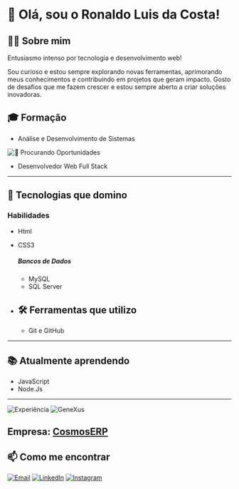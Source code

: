 
# 👋 Olá, sou o Ronaldo Luis da Costa!

## 👨‍💻 Sobre mim
Entusiasmo intenso por tecnologia e desenvolvimento web!

Sou curioso e estou sempre explorando novas ferramentas, aprimorando meus conhecimentos e contribuindo em projetos que geram impacto.
Gosto de desafios que me fazem crescer e estou sempre aberto a criar soluções inovadoras.


## 🎓 Formação
  - Análise e Desenvolvimento de Sistemas


![👀 Procurando Oportunidades](https://img.shields.io/badge/👀%20Procurando-Oportunidades-blue?style=for-the-badge)
- Desenvolvedor Web Full Stack

---

## 🚀 Tecnologias que domino
### Habilidades
  - Html
  - CSS3
    ##### Bancos de Dados
      - MySQL  
      - SQL Server
    
- ## 🛠️ Ferramentas que utilizo
  - Git e GitHub

---

## 📚 Atualmente aprendendo
  - JavaScript
  - Node.Js
---


![Experiência](https://img.shields.io/badge/Experiência-Desenvolvedor%20Web-blue?style=for-the-badge&logo=webhook&logoColor=white)
![GeneXus](https://img.shields.io/badge/GeneXus-F36C21?style=for-the-badge&logo=tools&logoColor=white)

**Empresa:** [CosmosERP](https://www.cosmoserp.com.br/)
---

## 📫 Como me encontrar
 [![Email](https://img.shields.io/badge/Hotmail-Enviar%20?style=for-the-badge&logo=microsoft-outlook&logoColor=white&color=0072C6)](mailto:ronaldo_so10@hotmail.com)
 [![LinkedIn](https://img.shields.io/badge/LinkedIn-0077B5?style=for-the-badge&logo=linkedin&logoColor=white)](https://www.linkedin.com/in/ronaldo-costa-80332776/)
 [![Instagram](https://img.shields.io/badge/Instagram-E4405F?style=for-the-badge&logo=instagram&logoColor=white)](https://www.instagram.com/eusouronaldocosta) 

